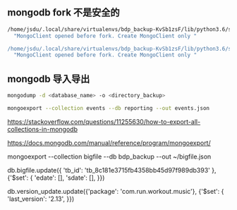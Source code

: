 ## mongodb fork 不是安全的

```sh
/home/jsdu/.local/share/virtualenvs/bdp_backup-KvSb1zsF/lib/python3.6/site-packages/pymongo/topology.py:149: UserWarning: MongoClient opened before fork. Create MongoClient only after forking. See PyMongo's documentation for details: http://api.mongodb.org/python/current/faq.html#is-pymongo-fork-safe
  "MongoClient opened before fork. Create MongoClient only "

/home/jsdu/.local/share/virtualenvs/bdp_backup-KvSb1zsF/lib/python3.6/site-packages/pymongo/topology.py:149: UserWarning: MongoClient opened before fork. Create MongoClient only after forking. See PyMongo's documentation for details: http://api.mongodb.org/python/current/faq.html#is-pymongo-fork-safe
  "MongoClient opened before fork. Create MongoClient only "
```

## mongodb 导入导出

```sh
mongodump -d <database_name> -o <directory_backup>

mongoexport --collection events --db reporting --out events.json
```

https://stackoverflow.com/questions/11255630/how-to-export-all-collections-in-mongodb

https://docs.mongodb.com/manual/reference/program/mongoexport/


mongoexport --collection bigfile --db bdp_backup --out ~/bigfile.json

db.bigfile.update({
    'tb_id': 'tb_8c181e3715fb4358bb45d97f989db393'
}, {'$set': {
    'edate': [],
    'sdate': [],
}})


db.version_update.update({'package': 'com.run.workout.music'}, {'$set': {
    'last_version': '2.13',
}})
